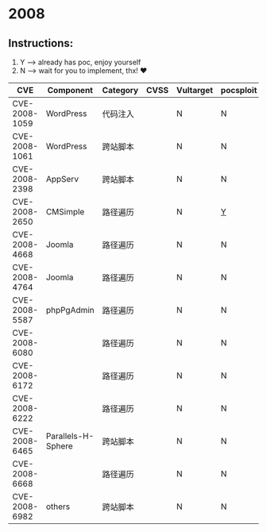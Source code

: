 # 2008

## Instructions:

1. Y --> already has poc, enjoy yourself
2. N --> wait for you to implement, thx! :heart:

| CVE | Component | Category | CVSS | Vultarget | pocsploit | Nuclei | Xray | pocsuite3 | goby | others |
|-----|-----------|----------|------|-----------|-----------|--------|------|-----------|------|--------|
| CVE-2008-1059 | WordPress | 代码注入 |  | N | N | [Y](CVE-2008-1059/poc/nuclei/) | N | N | N | N |
| CVE-2008-1061 | WordPress | 跨站脚本 |  | N | N | [Y](CVE-2008-1061/poc/nuclei/) | N | N | N | N |
| CVE-2008-2398 | AppServ | 跨站脚本 |  | N | N | [Y](CVE-2008-2398/poc/nuclei/) | N | N | N | [Y](CVE-2008-2398/poc/others/) |
| CVE-2008-2650 | CMSimple | 路径遍历 |  | N | [Y](CVE-2008-2650/poc/pocsploit/) | [Y](CVE-2008-2650/poc/nuclei/) | N | N | N | [Y](CVE-2008-2650/poc/others/) |
| CVE-2008-4668 | Joomla | 路径遍历 |  | N | N | [Y](CVE-2008-4668/poc/nuclei/) | N | N | N | [Y](CVE-2008-4668/poc/others/) |
| CVE-2008-4764 | Joomla | 路径遍历 |  | N | N | [Y](CVE-2008-4764/poc/nuclei/) | N | N | N | [Y](CVE-2008-4764/poc/others/) |
| CVE-2008-5587 | phpPgAdmin | 路径遍历 |  | N | N | [Y](CVE-2008-5587/poc/nuclei/) | N | N | N | [Y](CVE-2008-5587/poc/others/) |
| CVE-2008-6080 |  | 路径遍历 |  | N | N | [Y](CVE-2008-6080/poc/nuclei/) | N | N | N | [Y](CVE-2008-6080/poc/others/) |
| CVE-2008-6172 |  | 路径遍历 |  | N | N | [Y](CVE-2008-6172/poc/nuclei/) | N | N | N | [Y](CVE-2008-6172/poc/others/) |
| CVE-2008-6222 |  | 路径遍历 |  | N | N | [Y](CVE-2008-6222/poc/nuclei/) | N | N | N | [Y](CVE-2008-6222/poc/others/) |
| CVE-2008-6465 | Parallels-H-Sphere | 跨站脚本 |  | N | N | [Y](CVE-2008-6465/poc/nuclei/) | N | N | N | N |
| CVE-2008-6668 |  | 路径遍历 |  | N | N | [Y](CVE-2008-6668/poc/nuclei/) | N | N | N | [Y](CVE-2008-6668/poc/others/) |
| CVE-2008-6982 | others | 跨站脚本 |  | N | N | [Y](CVE-2008-6982/poc/nuclei/) | N | N | N | N |

